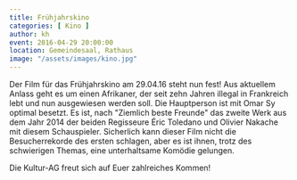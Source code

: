 ```yaml
---
title: Frühjahrskino
categories: [ Kino ]
author: kh
event: 2016-04-29 20:00:00
location: Gemeindesaal, Rathaus
image: "/assets/images/kino.jpg"
---
```


Der Film für das Frühjahrskino am 29.04.16 steht nun fest! Aus aktuellem Anlass geht es um einen Afrikaner, der seit zehn Jahren illegal in Frankreich lebt und nun ausgewiesen werden soll. Die Hauptperson ist mit Omar Sy optimal besetzt. Es ist, nach "Ziemlich beste Freunde" das zweite Werk aus dem Jahr 2014 der beiden Regisseure Éric Toledano und Olivier Nakache mit diesem Schauspieler. Sicherlich kann dieser Film nicht die Besucherrekorde des ersten schlagen, aber es ist ihnen, trotz des schwierigen Themas, eine unterhaltsame Komödie gelungen. 

Die Kultur-AG freut sich auf Euer zahlreiches Kommen!
